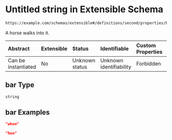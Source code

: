 # Untitled string in Extensible Schema

```txt
https://example.com/schemas/extensible#/definitions/second/properties/bar
```

A horse walks into it.

| Abstract            | Extensible | Status         | Identifiable            | Custom Properties | Additional Properties | Access Restrictions | Defined In                                                                                    |
| :------------------ | :--------- | :------------- | :---------------------- | :---------------- | :-------------------- | :------------------ | :-------------------------------------------------------------------------------------------- |
| Can be instantiated | No         | Unknown status | Unknown identifiability | Forbidden         | Allowed               | none                | [extensible.schema.json*](../generated-schemas/extensible.schema.json "open original schema") |

## bar Type

`string`

## bar Examples

```json
"whoo"
```

```json
"hoo"
```
